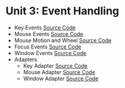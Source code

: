 # Unit 3: Event Handling

- Key Events [Source Code](KeyEventDemo.java)
- Mouse Events [Source Code](MouseEventDemo.java)
- Mouse Motion and Wheel [Source Code](MouseMotionAndWheel.java)
- Focus Events [Source Code](FocusEventDemo.java)
- Window Events [Source Code](WindowEventDemo.java)
- Adapters
  - Key Adapter [Source Code](Adapters/KeyAdapterDemo.java)
  - Mouse Adapter [Source Code](Adapters/MouseAdapterDemo.java)
  - Window Adapter [Source Code](Adapters/WindowAdapterDemo.java)